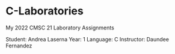 # C-Laboratories
My 2022 CMSC 21 Laboratory Assignments

Student: Andrea Laserna
Year: 1
Language: C
Instructor: Daundee Fernandez
